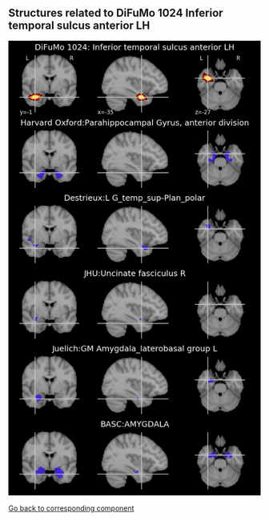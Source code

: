 


## Structures related to DiFuMo 1024 Inferior temporal sulcus anterior LH

![823](823.jpg "Structures related to DiFuMo 1024 Inferior temporal sulcus anterior LH")

[Go back to corresponding component](https://parietal-inria.github.io/DiFuMo/1024/html/823.html)